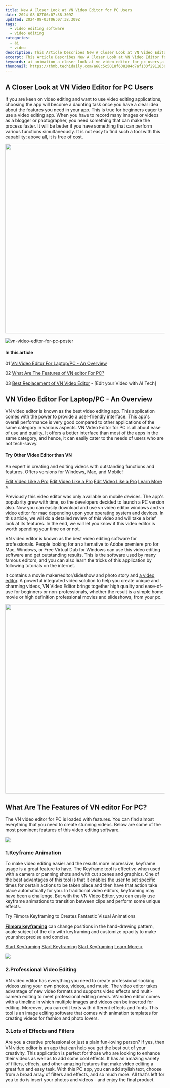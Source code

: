 ```yaml
---
title: New A Closer Look at VN Video Editor for PC Users
date: 2024-08-02T06:07:38.309Z
updated: 2024-08-03T06:07:38.309Z
tags: 
  - video editing software
  - video editing
categories: 
  - ai
  - video
description: This Article Describes New A Closer Look at VN Video Editor for PC Users
excerpt: This Article Describes New A Closer Look at VN Video Editor for PC Users
keywords: ai animation a closer look at vn video editor for pc users,a closer look at vn video editor for pc users,a closer look at vn video editor for pc is it worth it,a closer look at vn video editor for windows and macos,a closer look at vn video editor apk features pricing and more,the lowdown on vn video editor for pc users,a swift overview of vn video editor for pc users
thumbnail: https://thmb.techidaily.com/a68c5c5018f608284d7af133f2911830741f898253edd18111f294ce2b839027.jpg
---
```


## A Closer Look at VN Video Editor for PC Users

If you are keen on video editing and want to use video editing applications, choosing the app will become a daunting task once you have a clear idea about the features you need in your app. This is true for beginners eager to use a video editing app. When you have to record many images or videos as a blogger or photographer, you need something that can make the process faster. It will be better if you have something that can perform various functions simultaneously. It is not easy to find such a tool with this capability; above all, it is free of cost.

<!-- affiliate ads begin -->
<a href="https://appsumo.8odi.net/c/5597632/2082526/7443" target="_top" id="2082526"><img src="//a.impactradius-go.com/display-ad/7443-2082526" border="0" alt="" width="1200" height="600"/></a><img height="0" width="0" src="https://appsumo.8odi.net/i/5597632/2082526/7443" style="position:absolute;visibility:hidden;" border="0" />
<!-- affiliate ads end -->
![vn-video-editor-for-pc-poster](https://images.wondershare.com/filmora/article-images/vn-video-editor-for-pc-poster.png)

#### In this article

01 [VN Video Editor For Laptop/PC - An Overview](#part1)

02 [What Are The Features of VN editor For PC?](#part2)

03 [Best Replacement of VN Video Editor](#part3) \- \[Edit your Video with AI Tech\]

## **VN Video Editor For Laptop/PC - An Overview**

VN video editor is known as the best video editing app. This application comes with the power to provide a user-friendly interface. This app's overall performance is very good compared to other applications of the same category in various aspects. VN Video Editor for PC is all about ease of use and quality. It offers a better interface than most of the apps in the same category, and hence, it can easily cater to the needs of users who are not tech-savvy.

#### Try Other Video Editor than VN

An expert in creating and editing videos with outstanding functions and features. Offers versions for Windows, Mac, and Mobile!

[Edit Video Like a Pro](https://tools.techidaily.com/wondershare/filmora/download/) [Edit Video Like a Pro](https://tools.techidaily.com/wondershare/filmora/download/) [Edit Video Like a Pro](https://tools.techidaily.com/wondershare/filmora/download/) [Learn More >](https://tools.techidaily.com/wondershare/filmora/download/)

Previously this video editor was only available on mobile devices. The app's popularity grew with time, so the developers decided to launch a PC version also. Now you can easily download and use vn video editor windows and vn video editor for mac depending upon your operating system and devices. In this article, we will do a detailed review of this video and will take a brief look at its features. In the end, we will let you know if this video editor is worth spending your time on or not.

VN video editor is known as the best video editing software for professionals. People looking for an alternative to Adobe premiere pro for Mac, Windows, or Free Virtual Dub for Windows can use this video editing software and get outstanding results. This is the software used by many famous editors, and you can also learn the tricks of this application by following tutorials on the internet.

It contains a movie maker/editor/slideshow and photo story and [a video editor](https://tools.techidaily.com/wondershare/filmora/download/). A powerful integrated video solution to help you create unique and charming videos, VN Video Editor brings together high quality and ease-of-use for beginners or non-professionals, whether the result is a simple home movie or high definition professional movies and slideshows, from your pc.

<!-- affiliate ads begin -->
<a href="https://appsumo.8odi.net/c/5597632/2082538/7443" target="_top" id="2082538"><img src="//a.impactradius-go.com/display-ad/7443-2082538" border="0" alt="" width="1200" height="600"/></a><img height="0" width="0" src="https://appsumo.8odi.net/i/5597632/2082538/7443" style="position:absolute;visibility:hidden;" border="0" />
<!-- affiliate ads end -->
## **What Are The Features of VN editor For PC?**

The VN video editor for PC is loaded with features. You can find almost everything that you need to create stunning videos. Below are some of the most prominent features of this video editing software.

<!-- affiliate ads begin -->
<a href="https://shop.systoolsgroup.com/affiliate.php?ACCOUNT=SYSTOOBY&AFFILIATE=108875&PATH=https%3A%2F%2Fwww.systoolsgroup.com%3FAFFILIATE%3D108875%26RESOURCE%3D%2BSysTools%2BPDF%2BUnlocker"><img src="https://www.systoolsgroup.com/box/pdf-unlocker.png" border="0"></a>
<!-- affiliate ads end -->
### 1.Keyframe Animation

To make video editing easier and the results more impressive, keyframe usage is a great feature to have. The Keyframe tool is effective when used with a camera or panning shots and with cut scenes and graphics. One of the best advantages of this tool is that it enables the user to set specific times for certain actions to be taken place and then have that action take place automatically for you. In traditional video editors, keyframing may have been a challenge. But with the VN Video Editor, you can easily use keyframe animations to transition between clips and perform some unique effects.

Try Filmora Keyframing to Creates Fantastic Visual Animations

[**Filmora keyframing**](https://tools.techidaily.com/wondershare/filmora/download/) can change positions in the hand-drawing pattern, acale subject of the clip with keyframing and customize opacity to make your shot precise and concise.

[Start Keyframing](https://tools.techidaily.com/wondershare/filmora/download/) [Start Keyframing](https://tools.techidaily.com/wondershare/filmora/download/) [Start Keyframing](https://tools.techidaily.com/wondershare/filmora/download/) [Learn More >](https://tools.techidaily.com/wondershare/filmora/download/)

<!-- affiliate ads begin -->
<a href="https://secure.2checkout.com/order/checkout.php?PRODS=33729450&QTY=1&AFFILIATE=108875&CART=1"><img src="https://secure.avangate.com/images/merchant/7f687767ccf20fcea1c9dc4a5adc2326/Digisigner_banner_728_x_90_color_version.png" border="0"></a>
<!-- affiliate ads end -->
### 2.Professional Video Editing

VN video editor has everything you need to create professional-looking videos using your own photos, videos, and music. The video editor takes advantage of new video formats and supports video effects and multi-camera editing to meet professional editing needs. VN video editor comes with a timeline in which multiple images and videos can be inserted for editing. Moreover, you can edit texts with different effects and fonts. This tool is an image editing software that comes with animation templates for creating videos for fashion and photo lovers.

### 3.Lots of Effects and Filters

Are you a creative professional or just a plain fun-loving person? If yes, then VN video editor is an app that can help you get the best out of your creativity. This application is perfect for those who are looking to enhance their videos as well as to add some cool effects. It has an amazing variety of filters, effects, and other amazing features that make video editing a great fun and easy task. With this PC app, you can add stylish text, choose from a broad array of filters and effects, and so much more. All that's left for you to do is insert your photos and videos - and enjoy the final product.

<!-- affiliate ads begin -->
<span id="1793213">
					<video width="1080" height="1620" style="cursor:pointer"
           poster="//a.impactradius-go.com/display-clicktoplayimage/1793213.jpeg"
           onclick="if(!this.playClicked){this.play();this.setAttribute('controls',true);this.playClicked=true;}">
	   <source src="//a.impactradius-go.com/display-ad/19135-1793213">
	   <img src="//a.impactradius-go.com/display-clicktoplayimage/1793213.jpeg" style="border: none; height: 100%; width: 100%; object-fit: contain">
	</video>
	<div style="width:1080px;text-align:center"><a href="javascript:window.open(decodeURIComponent('https%3A%2F%2Ftinyland.pxf.io%2Fc%2F5597632%2F1793213%2F19135'), '_blank');void(0);">Click here</a></div>
</span>
<img height="0" width="0" src="https://imp.pxf.io/i/5597632/1793213/19135" style="position:absolute;visibility:hidden;" border="0" />
<!-- affiliate ads end -->
### 4.Audio Tools

This software also has pretty good audio tools. VN Video Editor allows you to add audio files and apply different filter effects directly to them. You can also edit your video clips with the help of this program.

### 5.Exporting Files

Once you are done editing your videos in this amazing software, you can easily export them in your desired format. VN video editor supports a huge list of different formats so, and it will be very useful for the creator. Also, you can directly share your videos to different platforms like Youtube and Facebook.

## **Best Replacement of VN Video Editor - \[Edit your Video with AI Tech\]**

Suppose you are looking for a fully-fledged video editor that is simple to use and can compete with the most advanced video editors in the market. In that case, we recommend you give it a try to [Filmora Video Editor](https://tools.techidaily.com/wondershare/filmora/download/). It is packed with features, and the best thing about this video editor is that you can download it for free and try all of its premium features without paying a penny. You can also learn it quickly as it is quite popular and there are plenty of tutorials available.

[Free Download](https://tools.techidaily.com/wondershare/filmora/download/)

For Win 7 or later (64-bit)

[Free Download](https://tools.techidaily.com/wondershare/filmora/download/)

For macOS 10.14 or later

<!-- affiliate ads begin -->
<a href="https://otszone.ots7.com/order/checkout.php?PRODS=4713322&QTY=1&AFFILIATE=108875&CART=1"><img src="https://green.ots7.com/screenshots/OtsAV/OtsAVRadio1.90-300x188.jpg" border="0">OtsAV Radio Webcaster</a>
<!-- affiliate ads end -->
## **Final Verdict**

After reading all the features mentioned in this article, you might be looking for "VN video editor for pc free download." But keep in mind that, although this video editor is pretty good and comes with many amazing features, it still needs a lot of improvements and lacks a lot of tools needed in professional video editing. So, it may be good for basic users, but professionals need a better option.

<span class="atpl-alsoreadstyle">Also read:</span>
<div><ul>
<li><a href="https://instagram-clips.techidaily.com/new-2024-approved-hack-the-art-of-instagram-reels-creation/"><u>[New] 2024 Approved  Hack the Art of Instagram Reels Creation</u></a></li>
<li><a href="https://youtube-data.techidaily.com/asy-path-from-spotify-to-youtube-discover-the-best-playlist-tools-for-2024/"><u>[New] Easy Path From Spotify to YouTube  Discover the Best Playlist Tools for 2024</u></a></li>
<li><a href="https://screen-capture.techidaily.com/new-exploring-different-approaches-to-game-playback-for-2024/"><u>[New] Exploring Different Approaches to Game Playback for 2024</u></a></li>
<li><a href="https://facebook-video-content.techidaily.com/new-in-2024-a-comprehensive-guide-to-producing-engaging-subtitles-and-captions-for-fb/"><u>[New] In 2024, A Comprehensive Guide to Producing Engaging Subtitles and Captions for FB</u></a></li>
<li><a href="https://article-posts.techidaily.com/new-in-2024-ideal-online-practices-for-vhs-image-polishing/"><u>[New] In 2024, Ideal Online Practices for VHS Image Polishing</u></a></li>
<li><a href="https://instagram-clips.techidaily.com/new-in-2024-the-ultimate-list-igtv-masterminds-and-maestros/"><u>[New] In 2024, The Ultimate List  IGTV Masterminds & Maestros</u></a></li>
<li><a href="https://facebook-video-recording.techidaily.com/new-smart-tv-meets-social-networks-televising-fb-content/"><u>[New] Smart TV Meets Social Networks  Televising FB Content</u></a></li>
<li><a href="https://vp-tips.techidaily.com/updated-enhance-your-screenshot-experience-apple-and-androids-best-sticker-add-ons-for-2024/"><u>[Updated] Enhance Your Screenshot Experience  Apple & Android's Best Sticker Add-Ons for 2024</u></a></li>
<li><a href="https://vp-tips.techidaily.com/updated-mastering-windows-11s-in-built-auto-hdr-feature/"><u>[Updated] Mastering Windows 11'S In-Built Auto HDR Feature</u></a></li>
<li><a href="https://facebook-video-share.techidaily.com/updated-the-power-play-joining-a-music-company-network-in-the-age-of-streaming/"><u>[Updated] The Power Play  Joining a Music Company Network in the Age of Streaming</u></a></li>
<li><a href="https://extra-approaches.techidaily.com/2024-approved-potplayer-plus-windows-media-counterpart/"><u>2024 Approved  PotPlayer Plus  Windows Media Counterpart</u></a></li>
<li><a href="https://some-approaches.techidaily.com/2024-approved-summit-elite-25-testing-analysis/"><u>2024 Approved  Summit Elite 25 Testing Analysis</u></a></li>
<li><a href="https://digital-screen-recording.techidaily.com/2024-approved-the-ace-screen-recorders-list-for-the-winning-setup/"><u>2024 Approved  The Ace Screen Recorders List - For the Winning Setup</u></a></li>
<li><a href="https://howto.techidaily.com/8-quick-fixes-unfortunately-snapchat-has-stopped-on-xiaomi-redmi-12-5g-drfone-by-drfone-fix-android-problems-fix-android-problems/"><u>8 Quick Fixes Unfortunately, Snapchat has Stopped on Xiaomi Redmi 12 5G | Dr.fone</u></a></li>
<li><a href="https://smart-video-creator.techidaily.com/best-online-video-spinners-rotate-your-clips-with-ease/"><u>Best Online Video Spinners Rotate Your Clips with Ease</u></a></li>
<li><a href="https://pokemon-go-android.techidaily.com/best-pokemons-for-pvp-matches-in-pokemon-go-for-honor-100-pro-drfone-by-drfone-virtual-android/"><u>Best Pokemons for PVP Matches in Pokemon Go For Honor 100 Pro | Dr.fone</u></a></li>
<li><a href="https://smart-video-creator.techidaily.com/beyond-gopro-studio-best-video-editing-software-for-gopro-footage/"><u>Beyond GoPro Studio Best Video Editing Software for GoPro Footage</u></a></li>
<li><a href="https://smart-video-creator.techidaily.com/chroma-keying-mastery-advanced-fcp-x-tutorials-for-professionals/"><u>Chroma Keying Mastery Advanced FCP X Tutorials for Professionals</u></a></li>
<li><a href="https://smart-video-creator.techidaily.com/combine-multiple-avi-files-into-one-10-best-free-freeware-for-2024/"><u>Combine Multiple AVI Files Into One 10 Best Free Freeware for 2024</u></a></li>
<li><a href="https://smart-video-creator.techidaily.com/create-neon-effects-online-8-simple-and-free-tools-to-get-you-started/"><u>Create Neon Effects Online 8 Simple and Free Tools to Get You Started</u></a></li>
<li><a href="https://smart-video-creator.techidaily.com/elevate-your-viewing-experience-top-rated-vr-video-conversion-software-for-2024/"><u>Elevate Your Viewing Experience Top-Rated VR Video Conversion Software for 2024</u></a></li>
<li><a href="https://smart-video-creator.techidaily.com/expert-review-videopad-video-editor-the-good-the-bad-and-the-ugly/"><u>Expert Review Videopad Video Editor - The Good, the Bad, and the Ugly</u></a></li>
<li><a href="https://smart-video-creator.techidaily.com/final-cut-pro-x-reset-the-fastest-way-to-resolve-issues/"><u>Final Cut Pro X Reset The Fastest Way to Resolve Issues</u></a></li>
<li><a href="https://howto.techidaily.com/fix-app-not-available-in-your-country-play-store-problem-on-samsung-galaxy-s24-drfone-by-drfone-fix-android-problems-fix-android-problems/"><u>Fix App Not Available in Your Country Play Store Problem on Samsung Galaxy S24 | Dr.fone</u></a></li>
<li><a href="https://smart-video-creator.techidaily.com/flawless-skin-in-fcpx-a-beginners-guide-to-plugin-free-retouching-for-2024/"><u>Flawless Skin in FCPX A Beginners Guide to Plugin-Free Retouching for 2024</u></a></li>
<li><a href="https://smart-video-creator.techidaily.com/free-gif-looping-software-the-best-options/"><u>Free GIF Looping Software The Best Options</u></a></li>
<li><a href="https://fix-guide.techidaily.com/how-to-fix-unfortunately-contacts-has-stopped-error-on-nokia-xr21-drfone-by-drfone-fix-android-problems-fix-android-problems/"><u>How to Fix Unfortunately, Contacts Has Stopped Error on Nokia XR21 | Dr.fone</u></a></li>
<li><a href="https://smart-video-creator.techidaily.com/in-2024-5-best-free-video-editors-for-avi-files/"><u>In 2024, 5 Best Free Video Editors for AVI Files</u></a></li>
<li><a href="https://ios-unlock.techidaily.com/in-2024-8-safe-and-effective-methods-to-unlock-your-apple-iphone-12-mini-without-a-passcode-by-drfone-ios/"><u>In 2024, 8 Safe and Effective Methods to Unlock Your Apple iPhone 12 mini Without a Passcode</u></a></li>
<li><a href="https://smart-video-creator.techidaily.com/in-2024-best-vsdc-video-editor-replacements-for-mac-users/"><u>In 2024, Best VSDC Video Editor Replacements for Mac Users</u></a></li>
<li><a href="https://smart-video-creator.techidaily.com/in-2024-free-green-screen-magic-top-android-and-ios-apps/"><u>In 2024, Free Green Screen Magic Top Android and iOS Apps</u></a></li>
<li><a href="https://iphone-unlock.techidaily.com/in-2024-how-to-change-country-on-app-store-for-iphone-11-with-7-methods-drfone-by-drfone-ios/"><u>In 2024, How To Change Country on App Store for iPhone 11 With 7 Methods | Dr.fone</u></a></li>
<li><a href="https://smart-video-creator.techidaily.com/in-2024-no-cost-game-video-editing-top-software-recommendations/"><u>In 2024, No-Cost Game Video Editing Top Software Recommendations</u></a></li>
<li><a href="https://smart-video-creator.techidaily.com/in-2024-quicktime-player-tutorial-speed-up-videos-on-windows-and-mac-computers/"><u>In 2024, QuickTime Player Tutorial Speed Up Videos on Windows and Mac Computers</u></a></li>
<li><a href="https://smart-video-creator.techidaily.com/in-2024-save-on-filmora-expert-tips-to-find-working-coupon-codes/"><u>In 2024, Save on Filmora Expert Tips to Find Working Coupon Codes</u></a></li>
<li><a href="https://instagram-video-files.techidaily.com/in-2024-tactics-for-trending-on-instagram-designing-dynamic-puzzles/"><u>In 2024, Tactics for Trending on Instagram  Designing Dynamic Puzzles</u></a></li>
<li><a href="https://smart-video-creator.techidaily.com/in-2024-the-cream-of-the-crop-top-android-apps-on-google-play/"><u>In 2024, The Cream of the Crop Top Android Apps on Google Play</u></a></li>
<li><a href="https://smart-video-creator.techidaily.com/in-2024-the-ultimate-list-10-best-free-and-paid-2d-animation-software/"><u>In 2024, The Ultimate List 10 Best Free and Paid 2D Animation Software</u></a></li>
<li><a href="https://smart-video-creator.techidaily.com/in-2024-top-5-mts-video-editing-software-recommended/"><u>In 2024, Top 5 MTS Video Editing Software Recommended</u></a></li>
<li><a href="https://smart-video-creator.techidaily.com/in-2024-top-rated-green-screen-software-for-android-and-ios-free-download/"><u>In 2024, Top-Rated Green Screen Software for Android and iOS (Free Download)</u></a></li>
<li><a href="https://smart-video-creator.techidaily.com/in-2024-unleash-your-creativity-top-5-iphone-video-editing-apps-you-need/"><u>In 2024, Unleash Your Creativity Top 5 iPhone Video Editing Apps You Need</u></a></li>
<li><a href="https://smart-video-creator.techidaily.com/make-a-dvd-from-your-videos-a-tutorial-for-windows-and-mac-users-for-2024/"><u>Make a DVD From Your Videos A Tutorial for Windows and Mac Users for 2024</u></a></li>
<li><a href="https://smart-video-creator.techidaily.com/mavericks-os-x-the-best-way-to-edit-mp4-videos/"><u>Mavericks OS X The Best Way to Edit MP4 Videos</u></a></li>
<li><a href="https://smart-video-creator.techidaily.com/new-2024-approved-color-matching-mastery-a-step-by-step-guide-for-powerdirector-users/"><u>New 2024 Approved Color Matching Mastery A Step-by-Step Guide for PowerDirector Users</u></a></li>
<li><a href="https://smart-video-creator.techidaily.com/new-2024-approved-elevate-your-storytelling-wevideos-online-video-editing-solution/"><u>New 2024 Approved Elevate Your Storytelling WeVideos Online Video Editing Solution</u></a></li>
<li><a href="https://smart-video-creator.techidaily.com/new-2024-approved-filmora-on-a-budget-how-to-get-it-for-free-seriously/"><u>New 2024 Approved Filmora on a Budget How to Get It for Free (Seriously!)</u></a></li>
<li><a href="https://smart-video-creator.techidaily.com/new-2024-approved-free-online-glitch-effect-software-the-best-options-for-designers/"><u>New 2024 Approved Free Online Glitch Effect Software The Best Options for Designers</u></a></li>
<li><a href="https://smart-video-creator.techidaily.com/new-2024-approved-how-to-edit-videos-in-windows-live-movie-maker-lately-windows-movie-maker/"><u>New 2024 Approved How to Edit Videos in Windows Live Movie Maker Lately Windows Movie Maker</u></a></li>
<li><a href="https://smart-video-creator.techidaily.com/new-2024-approved-pro-animation-software-the-ultimate-guide-to-mac-and-windows-tools/"><u>New 2024 Approved Pro Animation Software The Ultimate Guide to Mac and Windows Tools</u></a></li>
<li><a href="https://smart-video-creator.techidaily.com/new-2024-approved-professional-grade-video-editing-why-final-cut-pro-trumps-express/"><u>New 2024 Approved Professional-Grade Video Editing Why Final Cut Pro Trumps Express</u></a></li>
<li><a href="https://smart-video-creator.techidaily.com/new-2024-approved-the-ultimate-guide-to-mobile-vlog-editing-top-10-apps/"><u>New 2024 Approved The Ultimate Guide to Mobile Vlog Editing Top 10 Apps</u></a></li>
<li><a href="https://smart-video-creator.techidaily.com/new-2024-approved-the-ultimate-yosemite-video-editing-guide-tips-tricks-and-tutorials/"><u>New 2024 Approved The Ultimate Yosemite Video Editing Guide Tips, Tricks, and Tutorials</u></a></li>
<li><a href="https://smart-video-creator.techidaily.com/new-2024-approved-videopad-video-editor-review-and-buying-reacommendation/"><u>New 2024 Approved Videopad Video Editor Review and Buying Reacommendation</u></a></li>
<li><a href="https://review-topics.techidaily.com/recover-deleted-iphone-8-plus-whatsapp-attachments-on-mac-and-windows-stellar-by-stellar-data-recovery-ios-iphone-data-recovery/"><u>Recover Deleted iPhone 8 Plus WhatsApp Attachments on Mac and Windows | Stellar</u></a></li>
<li><a href="https://mondly-stories.techidaily.com/sharpen-articulation-skills-100-engaging-tongue-twisters/"><u>Sharpen Articulation Skills: 100 Engaging Tongue Twisters</u></a></li>
<li><a href="https://apple-account.techidaily.com/tips-and-tricks-for-apple-id-locked-issue-on-apple-iphone-8-by-drfone-ios/"><u>Tips and Tricks for Apple ID Locked Issue On Apple iPhone 8</u></a></li>
</ul></div>

<ins class="adsbygoogle"
      style="display:block"
      data-ad-client="ca-pub-7571918770474297"
      data-ad-slot="8358498916"
      data-ad-format="auto"
      data-full-width-responsive="true"></ins>